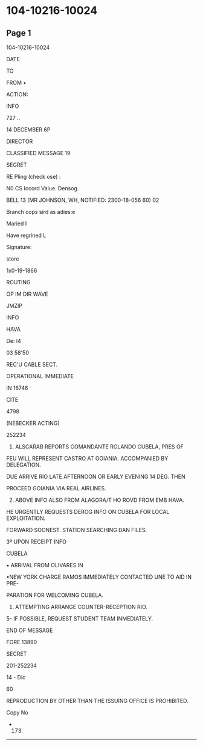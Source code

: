 # 104-10216-10024

## Page 1

104-10216-10024

DATE

TO

FROM •

ACTION:

INFO

727 ..

14 DECEMBER 6P

DIRECTOR

CLASSIFIED MESSAGE 19

SEGRET

RE Pling (check ose) :

N0 CS Iccord Value. Densog.

BELL 13 (MR JOHNSON, WH, NOTIFIED: 2300-18-056 60) 02

Branch cops sird as adies:e

Maried I

Have regrined L

Signature:

store

1x0-19-1866

ROUTING

OP IM DIR WAVE

JMZIP

INFO

HAVA

De: l4

03 58'50

REC'U CABLE SECT.

OPERATIONAL IMMEDIATE

IN 16746

CITE

4798

(NEBECKER ACTING)

252234

1. ALSCARAB REPORTS COMANDANTE ROLANDO CUBELA, PRES OF

FEU WILL REPRESENT CASTRO AT GOIANIA. ACCOMPANIED BY DELEGATION.

DUE ARRIVE RIO LATE AFTERNOON OR EARLY EVENING 14 DEG. THEN

PROCEED GOIANIA VIA REAL AIRLINES.

2. ABOVE INFO ALSO FROM ALAGORA/T HO ROVD FROM EMB HAVA.

HE URGENTLY REQUESTS DEROG INFO ON CUBELA FOR LOCAL EXPLOITATION.

FORWARD SOONEST. STATION SEARCHING DAN FILES.

3º UPON RECEIPT INFO

CUBELA

• ARRIVAL FROM OLIVARES IN

•NEW YORK CHARGE RAMOS IMMEDIATELY CONTACTED UNE TO AID IN PRE-

PARATION FOR WELCOMING CUBELA.

1. ATTEMPTING ARRANGE COUNTER-RECEPTION RIO.

5- IF POSSIBLE, REQUEST STUDENT TEAM INMEDIATELY.

END OF MESSAGE

FORE 13890

SECRET

201-252234

14 - Dic

60

REPRODUCTION BY OTHER THAN THE ISSUING OFFICE IS PROHIBITED.

Copy No

- 173)

---

